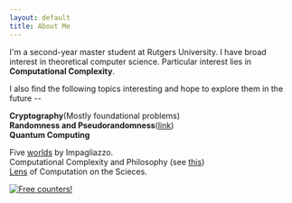 ```yaml
---
layout: default
title: About Me
---
```


I'm a second-year master student at Rutgers University. I have broad interest in theoretical computer science. Particular interest lies in **Computational Complexity**.

I also find the following topics interesting and hope to explore them in the future --

**Cryptography**(Mostly foundational problems)  
**Randomness and Pseudorandomness**([link](http://www.math.ias.edu/~avi/BOOKS/Randomness_and_Pseudorandomness.pdf))  
**Quantum Computing**

Five [worlds](http://citeseerx.ist.psu.edu/viewdoc/download?doi=10.1.1.678.8930&rep=rep1&type=pdf) by Impagliazzo.  
Computational Complexity and Philosophy (see [this](https://www.scottaaronson.com/papers/philos.pdf))   
[Lens](https://www.ias.edu/ideas/2014/lens-of-computation-workshop) of Computation on the Scieces.




<div dir="ltr"><a href="https://info.flagcounter.com/v1RW"><img alt="Free counters!" border="0" src="https://s04.flagcounter.com/count/v1RW/bg_FFFFFF/txt_000000/border_CCCCCC/columns_8/maxflags_8/viewers_0/labels_1/pageviews_0/flags_0/percent_0/"></a><br>
</div>